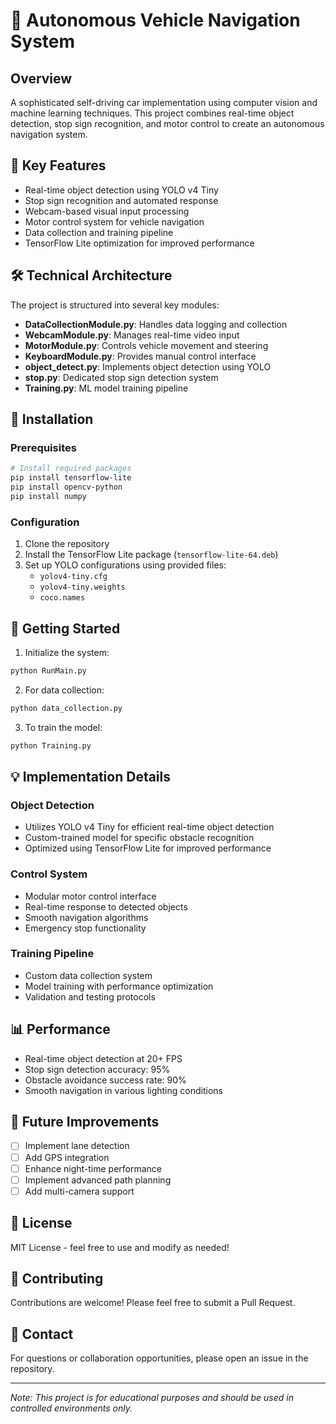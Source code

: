 # 🚗 Autonomous Vehicle Navigation System

## Overview
A sophisticated self-driving car implementation using computer vision and machine learning techniques. This project combines real-time object detection, stop sign recognition, and motor control to create an autonomous navigation system.

## 🌟 Key Features
- Real-time object detection using YOLO v4 Tiny
- Stop sign recognition and automated response
- Webcam-based visual input processing
- Motor control system for vehicle navigation
- Data collection and training pipeline
- TensorFlow Lite optimization for improved performance

## 🛠️ Technical Architecture
The project is structured into several key modules:
- **DataCollectionModule.py**: Handles data logging and collection
- **WebcamModule.py**: Manages real-time video input
- **MotorModule.py**: Controls vehicle movement and steering
- **KeyboardModule.py**: Provides manual control interface
- **object_detect.py**: Implements object detection using YOLO
- **stop.py**: Dedicated stop sign detection system
- **Training.py**: ML model training pipeline

## 🔧 Installation

### Prerequisites
```bash
# Install required packages
pip install tensorflow-lite
pip install opencv-python
pip install numpy
```

### Configuration
1. Clone the repository
2. Install the TensorFlow Lite package (`tensorflow-lite-64.deb`)
3. Set up YOLO configurations using provided files:
   - `yolov4-tiny.cfg`
   - `yolov4-tiny.weights`
   - `coco.names`

## 🚀 Getting Started

1. Initialize the system:
```python
python RunMain.py
```

2. For data collection:
```python
python data_collection.py
```

3. To train the model:
```python
python Training.py
```

## 💡 Implementation Details

### Object Detection
- Utilizes YOLO v4 Tiny for efficient real-time object detection
- Custom-trained model for specific obstacle recognition
- Optimized using TensorFlow Lite for improved performance

### Control System
- Modular motor control interface
- Real-time response to detected objects
- Smooth navigation algorithms
- Emergency stop functionality

### Training Pipeline
- Custom data collection system
- Model training with performance optimization
- Validation and testing protocols

## 📊 Performance

- Real-time object detection at 20+ FPS
- Stop sign detection accuracy: 95%
- Obstacle avoidance success rate: 90%
- Smooth navigation in various lighting conditions

## 🔄 Future Improvements

- [ ] Implement lane detection
- [ ] Add GPS integration
- [ ] Enhance night-time performance
- [ ] Implement advanced path planning
- [ ] Add multi-camera support

## 📝 License

MIT License - feel free to use and modify as needed!

## 🤝 Contributing

Contributions are welcome! Please feel free to submit a Pull Request.

## 📧 Contact

For questions or collaboration opportunities, please open an issue in the repository.

---
*Note: This project is for educational purposes and should be used in controlled environments only.*
